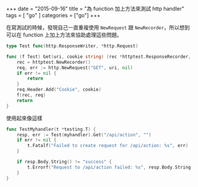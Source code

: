 +++
date = "2015-09-16"
title = "為 function 加上方法來測試 http handler"
tags = [ "go" ]
categories = ["go"]
+++

在寫測試的時候，發現自己一直重複使用 `NewRequest` 跟 `NewRecorder`，所以想到可以在 function 上加上方法來協助處理這些問題。

<!--more-->

```go
type Test func(http.ResponseWriter, *http.Request)

func (f Test) Get(uri, cookie string) (rec *httptest.ResponseRecorder, err error) {
	rec = httptest.NewRecorder()
	req, err := http.NewRequest("GET", uri, nil)
	if err != nil {
		return
	}
	req.Header.Add("Cookie", cookie)
	f(rec, req)
	return
}
```

使用起來像這樣

```go
func TestMyhandler(t *testing.T) {
	resp, err := Test(myhandler).Get("/api/action", "")
	if err != nil {
		t.Fatalf("Failed to create request for /api/action: %s", err)
	}

	if resp.Body.String() != "success" {
		t.Errorf("Request to /api/action failed: %s", resp.Body.String())
	}
}
```
